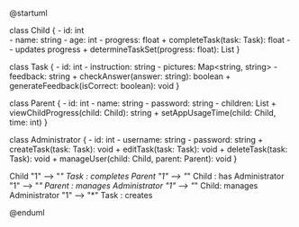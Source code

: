@startuml

class Child {
    - id: int    
    - name: string
    - age: int
    - progress: float
    + completeTask(task: Task): float -- updates progress
    + determineTaskSet(progress: float): List<Task>
}

class Task {
    - id: int
    - instruction: string
    - pictures: Map<string, string>
    - feedback: string
    + checkAnswer(answer: string): boolean
    + generateFeedback(isCorrect: boolean): void
}

class Parent {
    - id: int
    - name: string
    - password: string
     - children: List<Child>
    + viewChildProgress(child: Child): string
    + setAppUsageTime(child: Child, time: int)
}

class Administrator {
    - id: int
    - username: string
    - password: string
    + createTask(task: Task): void
    + editTask(task: Task): void
    + deleteTask(task: Task): void
    + manageUser(child: Child, parent: Parent): void
}

Child "1" --> "*" Task : completes
Parent "1" --> "*" Child : has
Administrator "1" --> "*" Parent : manages
Administrator "1" --> "*" Child: manages
Administrator "1" --> "*" Task : creates

@enduml
